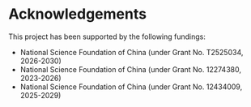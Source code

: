 # Acknowledgements

This project has been supported by the following fundings:

* National Science Foundation of China (under Grant No. T2525034, 2026-2030)
* National Science Foundation of China (under Grant No. 12274380, 2023-2026)
* National Science Foundation of China (under Grant No. 12434009, 2025-2029)
